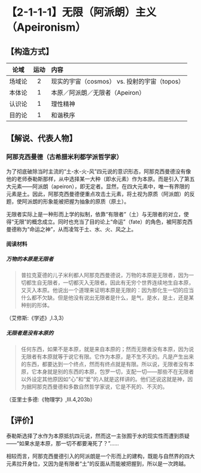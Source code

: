 # 【2-1-1-1】无限（阿派朗）主义（Apeironism）

## 【构造方式】
|  论域  | 运动 | 内容                   |
| :----: | :--: | :--------------------- |
| 场域论 | 2    |现实的宇宙（cosmos） vs. 投射的宇宙（topos） |
| 本体论 |   1  | 本原／阿派朗／无限者（Apeiron） |
| 认识论 |  1   |理性精神 |
| 目的论 |   1  |和谐秩序 |

## 【解说、代表人物】

### 阿那克西曼德（古希腊米利都学派哲学家）

为了彻底破除当时主流的“土-水-火-风”四元说的意识形态，阿那克西曼德没有像他的老师泰勒斯那样，从中选择某一大种（即水元素）作为本原。而是引入了第五大元素——阿派朗（apeiron），即无定者。显然，在四大元素中，唯一有界限的元素是土。因此，阿那克西曼德便重点攻击土元素，将土视为原质（阿派朗）的反题，使阿派朗的形象能被把握为抽象的原质（原土）。

无限者实际上是一种形而上学的拟制，依靠“有限者”（土）与无限者的对立，使得“无限”的概念成立。同时也充当了目的论上“命运”（fate）的角色，被阿那克西曼德称为“命运之神”，从而凌驾于土、水、火、风之上。
#### 阅读材料

##### 万物的本原是无限者

> 普拉克夏德的儿子米利都人阿那克西曼德说，万物的本原是无限者，因为一切都生自无限者，一切都灭入无限者。因此有无穷个世界连续地生自本原，又灭入本原。他说出一个道理来证明本原是无限的：因为那化生一切的应当什么都不欠缺。但是他没有说出无限者是什么，是气，是水，是土，还是某种别的形体。

（艾修斯:《学述》,Ⅰ.3,3） 

##### 无限者是没有本原的

> 任何东西，如果不是本原，就是来自本原的；然而无限者没有本原，因为说无限者有本原就等于说它有限。它作为本原，是不生不灭的。凡是产生出来的东西，都要达到一个终点，然而有终点就是有限。所以说，无限者没有本原，它本身就是别的东西的本原，包罗一切，支配一切——那些不在无限者以外设定其他原因如“心”和“爱”的人就是这样讲的。他们还说这就是神，因为据阿那克西曼德和多数自然哲学家说，它是不死的、不灭的。
>

（亚里士多德:《物理学》,Ⅲ.4,203b）

## 【评价】
泰勒斯选择了水作为本原抵抗四元说，然而这一主张囿于水的现实性而遭到质疑——“如果水是本原，那一切不都要淹死了？”……

相较而言，阿那克西曼德引入的阿派朗是一个形而上的建构，既能与自然界的四大元素拉开身位，又因为是有限者“土”的反面从而能被把握到，所以是一次跨越。




